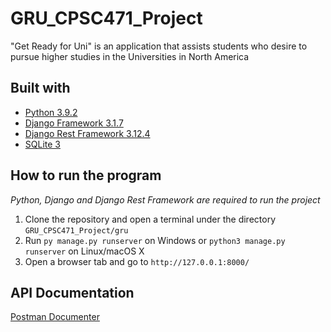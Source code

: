 # GRU_CPSC471_Project
"Get Ready for Uni" is an application that assists students who desire to pursue higher studies in the Universities in North America

## Built with
- [Python 3.9.2](https://www.python.org/)
- [Django Framework 3.1.7](https://www.djangoproject.com/)
- [Django Rest Framework 3.12.4](https://www.django-rest-framework.org/)
- [SQLite 3](https://www.sqlite.org/index.html)
## How to run the program
*Python, Django and Django Rest Framework are required to run the project*
1. Clone the repository and open a terminal under the directory `GRU_CPSC471_Project/gru`
2. Run `py manage.py runserver` on Windows or `python3 manage.py runserver` on Linux/macOS X
3. Open a browser tab and go to `http://127.0.0.1:8000/`

## API Documentation
[Postman Documenter](https://documenter.getpostman.com/view/14904284/TzJpizm5)
 

